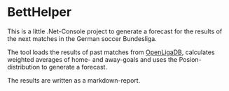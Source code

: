 # BettHelper

This is a little .Net-Console project to generate a forecast for the
results of the next matches in the German soccer Bundesliga.

The tool loads the results of past matches from [OpenLigaDB](https://www.openligadb.de/),
calculates weighted averages of home- and away-goals and uses the Posion-distribution 
to generate a forecast.

The results are written as a markdown-report.